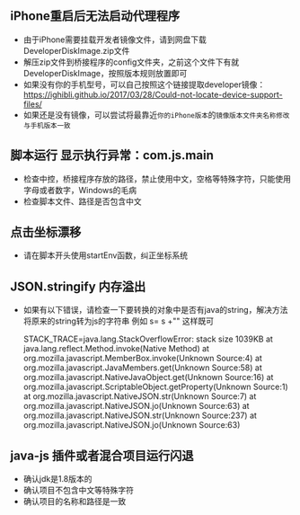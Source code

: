 

## iPhone重启后无法启动代理程序

- 由于iPhone需要挂载开发者镜像文件，请到网盘下载DeveloperDiskImage.zip文件
- 解压zip文件到桥接程序的config文件夹，之前这个文件下有就DeveloperDiskImage，按照版本规则放置即可
- 如果没有你的手机型号，可以自己按照这个链接提取developer镜像：https://ighibli.github.io/2017/03/28/Could-not-locate-device-support-files/
- 如果还是没有镜像，可以尝试将最靠近`你的iPhone版本`的`镜像版本文件夹名称修改与手机版本一致 `



## 脚本运行 显示执行异常：com.js.main

- 检查中控，桥接程序存放的路径，禁止使用中文，空格等特殊字符，只能使用字母或者数字，Windows的毛病
- 检查脚本文件、路径是否包含中文

## 点击坐标漂移

- 请在脚本开头使用startEnv函数，纠正坐标系统

  

## JSON.stringify 内存溢出
- 如果有以下错误，请检查一下要转换的对象中是否有java的string，解决方法将原来的string转为js的字符串
 例如 s= s +""  这样既可
   
    STACK_TRACE=java.lang.StackOverflowError: stack size 1039KB
        at java.lang.reflect.Method.invoke(Native Method)
        at org.mozilla.javascript.MemberBox.invoke(Unknown Source:4)
        at org.mozilla.javascript.JavaMembers.get(Unknown Source:58)
        at org.mozilla.javascript.NativeJavaObject.get(Unknown Source:16)
        at org.mozilla.javascript.ScriptableObject.getProperty(Unknown Source:1)
        at org.mozilla.javascript.NativeJSON.str(Unknown Source:7)
        at org.mozilla.javascript.NativeJSON.jo(Unknown Source:63)
        at org.mozilla.javascript.NativeJSON.str(Unknown Source:237)
        at org.mozilla.javascript.NativeJSON.jo(Unknown Source:63)
        
## java-js 插件或者混合项目运行闪退
- 确认jdk是1.8版本的
- 确认项目不包含中文等特殊字符
- 确认项目的名称和路径是一致
